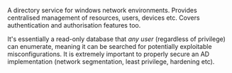 A directory service for windows network environments. Provides centralised management of resources, users, devices etc. Covers authentication and authorisation features too.

It's essentially a read-only database that *any user* (regardless of privilege) can enumerate, meaning it can be searched for potentially exploitable misconfigurations. It is extremely important to properly secure an AD implementation (network segmentation, least privilege, hardening etc).